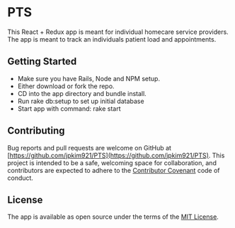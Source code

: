 # PTS

This React + Redux app is meant for individual homecare service providers. The app is meant to track an individuals patient load and appointments.

## Getting Started

* Make sure you have Rails, Node and NPM setup.
* Either download or fork the repo.
* CD into the app directory and bundle install.
* Run rake db:setup to set up initial database
* Start app with command: rake start

## Contributing

Bug reports and pull requests are welcome on GitHub at [https://github.com/jpkim921/PTS](https://github.com/jpkim921/PTS). This project is intended to be a safe, welcoming space for collaboration, and contributors are expected to adhere to the [Contributor Covenant](https://www.contributor-covenant.org/) code of conduct.

## License

The app is available as open source under the terms of the [MIT License](https://opensource.org/licenses/MIT).
